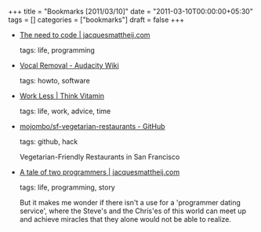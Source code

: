 +++
title = "Bookmarks [2011/03/10]"
date = "2011-03-10T00:00:00+05:30"
tags = []
categories = ["bookmarks"]
draft = false
+++

-   [The need to code | jacquesmattheij.com](http://jacquesmattheij.com/The+need+to+code)

    tags: life, programming

-   [Vocal Removal - Audacity Wiki](http://wiki.audacityteam.org/index.php?title=Vocal_Removal)

    tags: howto, software

-   [Work Less | Think Vitamin](http://thinkvitamin.com/fully-carsonified/work-less/)

    tags: life, work, advice, time

-   [mojombo/sf-vegetarian-restaurants - GitHub](https://github.com/mojombo/sf-vegetarian-restaurants)

    tags: github, hack

    Vegetarian-Friendly Restaurants in San Francisco

-   [A tale of two programmers | jacquesmattheij.com](http://jacquesmattheij.com/A+tale+of+two+programmers)

    tags: life, programming, story

    But it makes me wonder if there isn't a use for a 'programmer
    dating service', where the Steve's and the Chris'es of this world
    can meet up and achieve miracles that they alone would not be able
    to realize.
